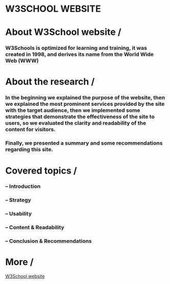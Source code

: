# W3SCHOOL WEBSITE 
# About W3School website /
### W3Schools is optimized for learning and training, it was created in 1998, and derives its name from the World Wide Web (WWW) 
# About the research /
### In the beginning we explained the purpose of the website, then we explained the most prominent services provided by the site with the target audience, then we implemented some strategies that demonstrate the effectiveness of the site to users, so we evaluated the clarity and readability of the content for visitors.
### Finally, we presented a summary and some recommendations regarding this site.
# Covered topics /
### – Introduction 
### – Strategy
### – Usability
### – Content & Readability
### – Conclusion & Recommendations
# More /
[W3School website](https://www.w3schools.com/)
